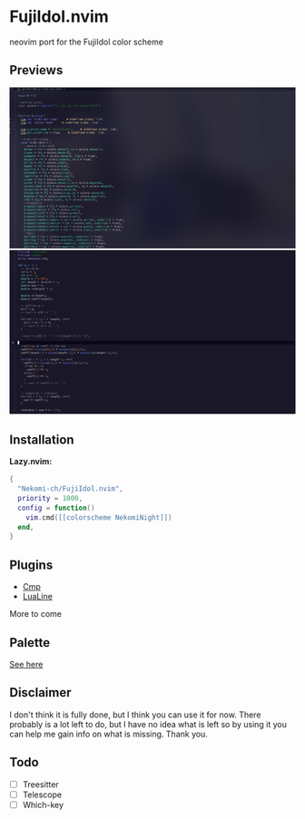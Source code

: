 # FujiIdol.nvim

neovim port for the FujiIdol color scheme

## Previews

![](assets/screenshot1.png)
![](assets/screenshot3.png)

## Installation

**Lazy.nvim:**
```lua
{
  "Nekomi-ch/FujiIdol.nvim",
  priority = 1000,
  config = function()
    vim.cmd([[colorscheme NekomiNight]])
  end,
}
```

## Plugins

- [Cmp](https://github.com/hrsh7th/nvim-cmp)
- [LuaLine](https://github.com/nvim-lualine/lualine.nvim) 

More to come

## Palette 

[See here](https://github.com/Nekomi-ch/FujiIdol/tree/main?tab=readme-ov-file#palette)

## Disclaimer

I don't think it is fully done, but I think you can use it for now. 
There probably is a lot left to do, but I have no idea what is left so by using it you can help me gain info on what is missing.
Thank you.

## Todo
- [ ] Treesitter 
- [ ] Telescope
- [ ] Which-key
